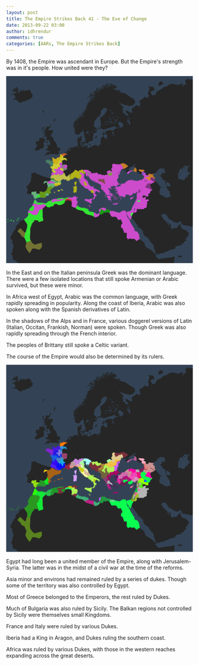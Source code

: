 ```yaml
---
layout: post
title: The Empire Strikes Back 41 - The Eve of Change
date: 2013-09-22 03:00
author: idhrendur
comments: true
categories: [AARs, The Empire Strikes Back]
---
```

By 1408, the Empire was ascendant in Europe. But the Empire's strength was in it's people. How united were they?

![](/assets/tesb_images/41-1.png)

In the East and on the Italian peninsula Greek was the dominant language. There were a few isolated locations that still spoke Armenian or Arabic survived, but these were minor.

In Africa west of Egypt, Arabic was the common language, with Greek rapidly spreading in popularity. Along the coast of Iberia, Arabic was also spoken along with the Spanish derivatives of Latin.

In the shadows of the Alps and in France, various doggerel versions of Latin (Italian, Occitan, Frankish, Norman) were spoken. Though Greek was also rapidly spreading through the French interior.

The peoples of Brittany still spoke a Celtic variant.


The course of the Empire would also be determined by its rulers.

![](/assets/tesb_images/41-2.png)

Egypt had long been a united member of the Empire, along with Jerusalem-Syria. The latter was in the midst of a civil war at the time of the reforms.

Asia minor and environs had remained ruled by a series of dukes. Though some of the territory was also controlled by Egypt.

Most of Greece belonged to the Emperors, the rest ruled by Dukes.

Much of Bulgaria was also ruled by Sicily. The Balkan regions not controlled by Sicily were themselves small Kingdoms.

France and Italy were ruled by various Dukes.

Iberia had a King in Aragon, and Dukes ruling the southern coast.

Africa was ruled by various Dukes, with those in the western reaches expanding across the great deserts.
